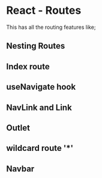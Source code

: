 # React - Routes

This has all the routing features like;
## Nesting Routes
## Index route
## useNavigate hook
## NavLink and Link
## Outlet
## wildcard route '*'
## Navbar
